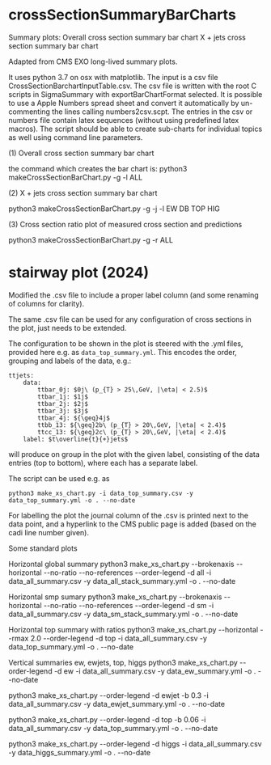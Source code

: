 # crossSectionSummaryBarCharts

Summary plots:
Overall cross section summary bar chart
X + jets cross section summary bar chart

Adapted from CMS EXO long-lived summary plots.


It uses python 3.7 on osx with matplotlib.  The input is a csv file CrossSectionBarchartInputTable.csv.  The csv file is written with the root C scripts in SigmaSummary with exportBarChartFormat selected. It is possible to use a Apple Numbers spread sheet and convert it automatically by un-commenting the lines calling numbers2csv.scpt.  The entries in the csv or numbers file contain latex sequences (without using predefined latex macros). The script should be able to create sub-charts for individual topics as well using command line parameters.

(1) Overall cross section summary bar chart

the command which creates the bar chart is:
python3 makeCrossSectionBarChart.py -g -l ALL


(2) X + jets cross section summary bar chart

python3 makeCrossSectionBarChart.py -g -j -l EW DB TOP HIG

(3) Cross section ratio plot of measured cross section and predictions

python3 makeCrossSectionBarChart.py -g -r ALL


# stairway plot (2024)

Modified the .csv file to include a proper label column (and some renaming of columns for clarity).

The same .csv file can be used for any configuration of cross sections in the plot, just needs to be extended.

The configuration to be shown in the plot is steered with the .yml files, provided here e.g. as `data_top_summary.yml`. This encodes the order, grouping and labels of the data, e.g.:
```
ttjets:
    data:
        ttbar_0j: $0j\ (p_{T} > 25\,GeV, |\eta| < 2.5)$
        ttbar_1j: $1j$
        ttbar_2j: $2j$
        ttbar_3j: $3j$
        ttbar_4j: ${\geq}4j$
        ttbb_13: ${\geq}2b\ (p_{T} > 20\,GeV, |\eta| < 2.4)$
        ttcc_13: ${\geq}2c\ (p_{T} > 20\,GeV, |\eta| < 2.4)$
    label: $t\overline{t}{+}jets$
```
will produce on group in the plot with the given label, consisting of the data entries (top to bottom), where each has a separate label.

The script can be used e.g. as
```
python3 make_xs_chart.py -i data_top_summary.csv -y data_top_summary.yml -o . --no-date
```
For labelling the plot the journal column of the .csv is printed next to the data point, and a hyperlink to the CMS public page is added (based on the cadi line number given).

Some standard plots

Horizontal global summary
python3 make_xs_chart.py --brokenaxis --horizontal --no-ratio --no-references --order-legend -d all -i data_all_summary.csv -y data_all_stack_summary.yml -o . --no-date

Horizontal smp sumary
python3 make_xs_chart.py --brokenaxis --horizontal --no-ratio --no-references --order-legend -d sm -i data_all_summary.csv -y data_sm_stack_summary.yml -o . --no-date


Horizontal top summary with ratios
python3 make_xs_chart.py --horizontal --rmax 2.0 --order-legend -d top -i data_all_summary.csv -y data_top_summary.yml -o . --no-date

Vertical summaries ew, ewjets, top, higgs
python3 make_xs_chart.py --order-legend -d ew -i data_all_summary.csv -y data_ew_summary.yml -o . --no-date

python3 make_xs_chart.py --order-legend -d ewjet -b 0.3 -i data_all_summary.csv -y data_ewjet_summary.yml -o . --no-date

python3 make_xs_chart.py --order-legend -d top -b 0.06 -i data_all_summary.csv -y data_top_summary.yml -o . --no-date



python3 make_xs_chart.py --order-legend -d higgs -i data_all_summary.csv -y data_higgs_summary.yml -o . --no-date


    
